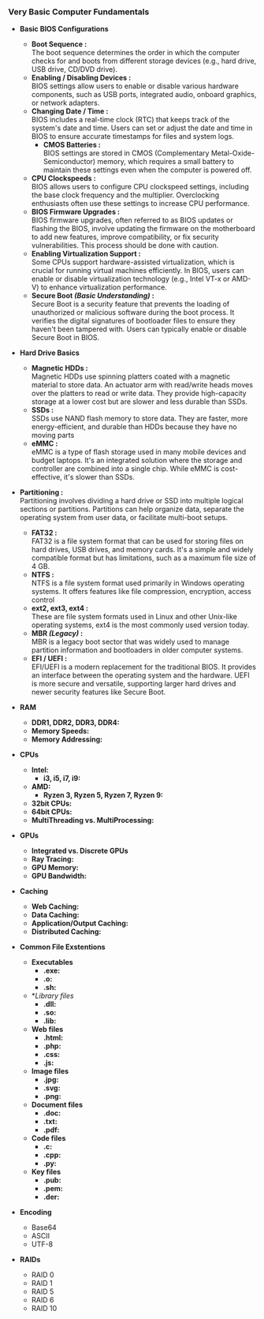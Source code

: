 
### Very Basic Computer Fundamentals
* **Basic BIOS Configurations**
  * **Boot Sequence :**<br>
  The boot sequence determines the order in which the computer checks for and boots from different storage devices (e.g., hard drive, USB drive, CD/DVD drive).
  * **Enabling / Disabling Devices :** <br/>
   BIOS settings allow users to enable or disable various hardware components, such as USB ports, integrated audio, onboard graphics, or network adapters.
  * **Changing Date / Time :** <br/>
   BIOS includes a real-time clock (RTC) that keeps track of the system's date and time. Users can set or adjust the date and time in BIOS to ensure accurate timestamps for files and system logs.
    * **CMOS Batteries :**<br/>
    BIOS settings are stored in CMOS (Complementary Metal-Oxide-Semiconductor) memory, which requires a small battery to maintain these settings even when the computer is powered off.
  * **CPU Clockspeeds :**<br/>
  BIOS allows users to configure CPU clockspeed settings, including the base clock frequency and the multiplier. Overclocking enthusiasts often use these settings to increase CPU performance.
  * **BIOS Firmware Upgrades :**<br/>
  BIOS firmware upgrades, often referred to as BIOS updates or flashing the BIOS, involve updating the firmware on the motherboard to add new features, improve compatibility, or fix security vulnerabilities. This process should be done with caution.
  * **Enabling Virtualization Support :**<br/>
  Some CPUs support hardware-assisted virtualization, which is crucial for running virtual machines efficiently. In BIOS, users can enable or disable virtualization technology (e.g., Intel VT-x or AMD-V) to enhance virtualization performance.
  * **Secure Boot _(Basic Understanding)_ :**<br/>
  Secure Boot is a security feature that prevents the loading of unauthorized or malicious software during the boot process. It verifies the digital signatures of bootloader files to ensure they haven't been tampered with. Users can typically enable or disable Secure Boot in BIOS.

* **Hard Drive Basics**
  * **Magnetic HDDs :**<br/>
  Magnetic HDDs use spinning platters coated with a magnetic material to store data. An actuator arm with read/write heads moves over the platters to read or write data. They provide high-capacity storage at a lower cost but are slower and less durable than SSDs.
  * **SSDs :**<br/>
  SSDs use NAND flash memory to store data. They are faster, more energy-efficient, and durable than HDDs because they have no moving parts
  * **eMMC :**<br/>
  eMMC is a type of flash storage used in many mobile devices and budget laptops. It's an integrated solution where the storage and controller are combined into a single chip. While eMMC is cost-effective, it's slower than SSDs.
  
* **Partitioning :** <br/>
  Partitioning involves dividing a hard drive or SSD into multiple logical sections or partitions. Partitions can help organize data, separate the operating system from user data, or facilitate multi-boot setups.
    * **FAT32 :**<br/>
    FAT32 is a file system format that can be used for storing files on hard drives, USB drives, and memory cards. It's a simple and widely compatible format but has limitations, such as a maximum file size of 4 GB.
    * **NTFS :**<br/>
    NTFS is a file system format used primarily in Windows operating systems. It offers features like file compression, encryption, access control
    * **ext2, ext3, ext4 :**<br/>
    These are file system formats used in Linux and other Unix-like operating systems, ext4 is the most commonly used version today.
  * **MBR _(Legacy)_  :**<br/>
  MBR is a legacy boot sector that was widely used to manage partition information and bootloaders in older computer systems.
  * **EFI / UEFI :**<br/>
  EFI/UEFI is a modern replacement for the traditional BIOS. It provides an interface between the operating system and the hardware. UEFI is more secure and versatile, supporting larger hard drives and newer security features like Secure Boot.<br/>
 
* **RAM**
  * **DDR1, DDR2, DDR3, DDR4:**
  * **Memory Speeds:**
  * **Memory Addressing:**
* **CPUs**
  * **Intel:**
    * **i3, i5, i7, i9:**
  * **AMD:**
    * **Ryzen 3, Ryzen 5, Ryzen 7, Ryzen 9:**
  * **32bit CPUs:**
  * **64bit CPUs:**
  * **MultiThreading vs. MultiProcessing:**
* **GPUs**
  * **Integrated vs. Discrete GPUs**
  * **Ray Tracing:**
  * **GPU Memory:**
  * **GPU Bandwidth:**
* **Caching**
  * **Web Caching:**
  * **Data Caching:**
  * **Application/Output Caching:**
  * **Distributed Caching:**
* **Common File Exstentions**
  * **Executables**
    * **.exe:**
    * **.o:**
    * **.sh:**
  * **Library files*
    * **.dll:**
    * **.so:**
    * **.lib:**
  * **Web files**
    * **.html:**
    * **.php:**
    * **.css:**
    * **.js:**
  * **Image files**
    * **.jpg:**
    * **.svg:**
    * **.png:**
  * **Document files**
    * **.doc:**
    * **.txt:**
    * **.pdf:**
  * **Code files**
    * **.c:**
    * **.cpp:**
    * **.py:**
  * **Key files**
    * **.pub:**
    * **.pem:**
    * **.der:**
* **Encoding**
  * Base64
  * ASCII
  * UTF-8
* **RAIDs**
  * RAID 0
  * RAID 1
  * RAID 5
  * RAID 6
  * RAID 10


  
